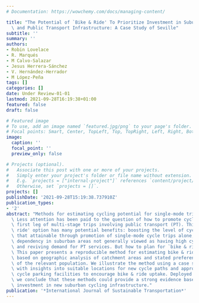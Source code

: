 ```yaml
---
# Documentation: https://wowchemy.com/docs/managing-content/

title: "The Potential of `Bike & Ride' To Prioritize Investment in Suburban Cycling\
  \ and Public Transport Infrastructure: A Case Study of Seville"
subtitle: ''
summary: ''
authors:
- Robin Lovelace
- R. Marqués
- M Calvo-Salazar
- Jesus Herrera-Sánchez
- V. Hernández-Herrador
- M López-Peña
tags: []
categories: []
date: Under Review-01-01
lastmod: 2021-09-28T16:19:38+01:00
featured: false
draft: false

# Featured image
# To use, add an image named `featured.jpg/png` to your page's folder.
# Focal points: Smart, Center, TopLeft, Top, TopRight, Left, Right, BottomLeft, Bottom, BottomRight.
image:
  caption: ''
  focal_point: ''
  preview_only: false

# Projects (optional).
#   Associate this post with one or more of your projects.
#   Simply enter your project's folder or file name without extension.
#   E.g. `projects = ["internal-project"]` references `content/project/deep-learning/index.md`.
#   Otherwise, set `projects = []`.
projects: []
publishDate: '2021-09-28T15:19:38.737910Z'
publication_types:
- '2'
abstract: "Methods for estimating cycling potential for single-mode trips are well-established.\
  \ Less attention has been paid to the question of how to promote cycling as the\
  \ first leg of multi-stage trips involving public transport (PT). This  `bike &\
  \ ride' option has many potential benefits: boosting the level of cycling beyond\
  \ that attainable through promotion of single-mode cycle trips alone; reducing car\
  \ dependency in suburban areas not generally viewed as having high cycling potential;\
  \ and reviving demand for PT services. But how to plan for `bike & ride' uptake?\
  \ This paper presents a reproducible method for estimating bike & ride potential,\
  \ based on geographic analysis of catchment areas and stated preference surveys\
  \ of the relevant population. We illustrate the method using a case study of Seville,\
  \ with insights into suitable locations for new cycle paths and appropriately sized\
  \ cycle parking facilities to encourage bike & ride uptake. Deployed in other cities,\
  \ we conclude that these methods could provide a strong evidence base for the cost-effective\
  \ investment in new suburban cycling infrastructure."
publication: '*International Journal of Sustainable Transportation*'
---
```

